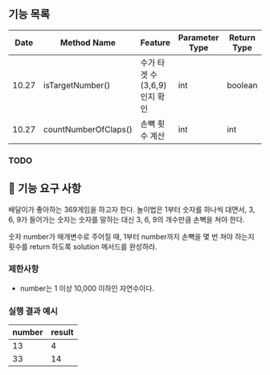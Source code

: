 ## 기능 목록

| Date  | Method Name          | Feature             | Parameter Type | Return Type | Progress         |
|-------|----------------------|---------------------|----------------|-------------|------------------|
| 10.27 | isTargetNumber()     | 수가 타겟 수(3,6,9)인지 확인 | int            | boolean     | committed        |
| 10.27 | countNumberOfClaps() | 손뼉 횟수 계산            | int            | int         | work in progress |

### TODO

## 🚀 기능 요구 사항

배달이가 좋아하는 369게임을 하고자 한다. 놀이법은 1부터 숫자를 하나씩 대면서, 3, 6, 9가 들어가는 숫자는 숫자를 말하는 대신 3, 6, 9의 개수만큼 손뼉을 쳐야 한다.

숫자 number가 매개변수로 주어질 때, 1부터 number까지 손뼉을 몇 번 쳐야 하는지 횟수를 return 하도록 solution 메서드를 완성하라.

### 제한사항

- number는 1 이상 10,000 이하인 자연수이다.

### 실행 결과 예시

| number | result |
| --- | --- |
| 13 | 4 |
| 33 | 14 |
